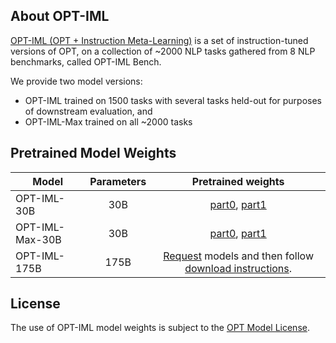 ## About OPT-IML
[OPT-IML (OPT + Instruction Meta-Learning)](https://github.com/facebookresearch/metaseq/raw/main/projects/OPT-IML/optiml_paper_v1.pdf) is a set of instruction-tuned versions of OPT, on a collection of ~2000 NLP tasks gathered from 8 NLP benchmarks, called OPT-IML Bench. 

We provide two model versions: 
* OPT-IML trained on 1500 tasks with several tasks held-out for purposes of downstream evaluation, and 
* OPT-IML-Max trained on all ~2000 tasks

## Pretrained Model Weights
| Model               | Parameters |       Pretrained weights                                 |
|---------------------|:----------:|:--------------------------------------------------------:|
| OPT-IML-30B         |    30B     |      [part0](https://dl.fbaipublicfiles.com/optiml/aws.v7.prop10.30b.eps_4096.docsep_2.mu4000.wu60.bsz8.clip1.0.fp32adam.rs1234.lr5e-05.pat_8000.ngpu64/mp2/checkpoint_1_4000.pt-model_part-0.pt), [part1](https://dl.fbaipublicfiles.com/optiml/aws.v7.prop10.30b.eps_4096.docsep_2.mu4000.wu60.bsz8.clip1.0.fp32adam.rs1234.lr5e-05.pat_8000.ngpu64/mp2/checkpoint_1_4000.pt-model_part-1.pt)   |
| OPT-IML-Max-30B     |    30B     |      [part0](https://dl.fbaipublicfiles.com/optiml/aws.v7.2000.prop10.30b.eps_4096.docsep_2.mu6000.wu60.bsz8.clip1.0.fp32adam.rs1234.lr5e-05.pat_8000.ngpu64/mp2/checkpoint_1_6000.pt-model_part-0.pt), [part1](https://dl.fbaipublicfiles.com/optiml/aws.v7.2000.prop10.30b.eps_4096.docsep_2.mu6000.wu60.bsz8.clip1.0.fp32adam.rs1234.lr5e-05.pat_8000.ngpu64/mp2/checkpoint_1_6000.pt-model_part-1.pt)    |
| OPT-IML-175B        |    175B    |      [Request](https://docs.google.com/forms/d/19jE4WVSMcUy1YcVFGZcU2Q4KvDWGgwFy1tYqGZ02x1k) models and then follow [download instructions](download_optiml175b.md).            |


## License
The use of OPT-IML model weights is subject to the [OPT Model License](../OPT/MODEL_LICENSE.md).

